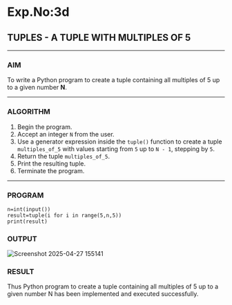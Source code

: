 # Exp.No:3d  
## TUPLES - A TUPLE WITH MULTIPLES OF 5

---

### AIM  
To write a Python program to create a tuple containing all multiples of 5 up to a given number **N**.

---

### ALGORITHM

1. Begin the program.  
2. Accept an integer `N` from the user.  
3. Use a generator expression inside the `tuple()` function to create a tuple `multiples_of_5` with values starting from `5` up to `N - 1`, stepping by `5`.  
4. Return the tuple `multiples_of_5`.  
5. Print the resulting tuple.  
6. Terminate the program.

---

### PROGRAM
```
n=int(input())
result=tuple(i for i in range(5,n,5))
print(result)
```
### OUTPUT
![Screenshot 2025-04-27 155141](https://github.com/user-attachments/assets/c7f8caf0-cc76-4b4e-909b-64b2b09d159f)
### RESULT
Thus  Python program to create a tuple containing all multiples of 5 up to a given number N has been implemented and executed successfully.
